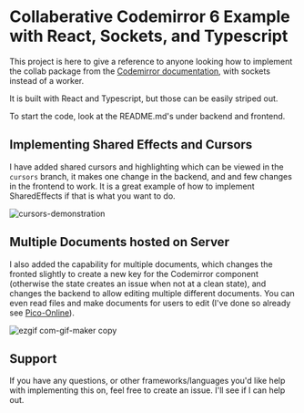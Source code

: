 # Collaberative Codemirror 6 Example with React, Sockets, and Typescript

This project is here to give a reference to anyone looking how to implement the collab package from the [Codemirror documentation](https://codemirror.net/examples/collab/), with sockets instead of a worker.

It is built with React and Typescript, but those can be easily striped out.

To start the code, look at the README.md's under backend and frontend.

## Implementing Shared Effects and Cursors
I have added shared cursors and highlighting which can be viewed in the `cursors` branch, it makes one change in the backend, and and few changes in the frontend to work. It is a great example of how to implement SharedEffects if that is what you want to do.

![cursors-demonstration](https://user-images.githubusercontent.com/75190918/212936222-0ee13f31-d8a3-4894-913a-201a90a82b20.gif)

## Multiple Documents hosted on Server
I also added the capability for multiple documents, which changes the fronted slightly to create a new key for the Codemirror component (otherwise the state creates an issue when not at a clean state), and changes the backend to allow editing multiple different documents. You can even read files and make documents for users to edit (I've done so already see [Pico-Online](https://github.com/BERDPhone/Pico-Online)).

![ezgif com-gif-maker copy](https://user-images.githubusercontent.com/75190918/213265954-b6b824d7-489a-4fd3-97be-cfb53534d4f8.gif)

## Support
If you have any questions, or other frameworks/languages you'd like help with implementing this on, feel free to create an issue. I'll see if I can help out.
